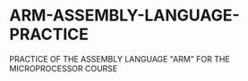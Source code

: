 # ARM-ASSEMBLY-LANGUAGE-PRACTICE
PRACTICE OF THE ASSEMBLY LANGUAGE "ARM" FOR THE MICROPROCESSOR COURSE
